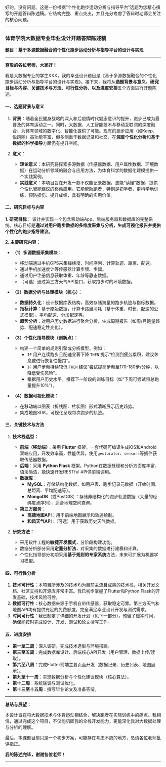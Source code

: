 好的，没有问题。这是一份根据“个性化跑步运动分析与指导平台”选题为您精心撰写的开题答辩陈述稿。它结构完整、重点突出，并且充分考虑了答辩时老师会关注的核心问题。

---

### **体育学院大数据专业毕业设计开题答辩陈述稿**

**题目：基于多源数据融合的个性化跑步运动分析与指导平台的设计与实现**

---

**尊敬的各位老师，大家好！**

我是大数据专业的学生XXX，我的毕业设计题目是《基于多源数据融合的个性化跑步运动分析与指导平台的设计与实现》。接下来，我将从**选题背景与意义、研究目标与内容、关键技术与方法、可行性分析、以及进度安排**五个方面进行开题陈述。

#### **一、选题背景与意义**

1.  **背景**：随着全民健身战略的深入和后疫情时代健康意识的提升，跑步已成为最普及的体育运动之一。同时，大数据、人工智能技术与移动互联网的深度融合，为体育领域的数字化、智能化提供了可能。现有的跑步应用（如Keep、悦跑圈）虽功能丰富，但多侧重于数据记录和社交，在**深度个性化分析**和**基于数据的科学指导**方面仍有提升空间。

2.  **意义**：
    *   **理论意义**：本研究将探索多源数据（传感器数据、用户属性数据、环境数据）在运动分析领域的融合与应用方法，为体育科学的数据化建模提供一个实践案例。
    *   **实践意义**：本项目旨在开发一款不仅能记录数据，更能“读懂”数据、提供个性化智能建议的移动应用。它能帮助跑者，特别是初学者，更科学地训练、预防损伤、提升成绩，具有明确的实用价值。

#### **二、研究目标与内容**

**1. 研究目标：**
设计并实现一个包含移动端App、后端服务器和数据库的完整系统。核心目标是**通过对用户跑步数据的多维度采集与分析，生成可视化报告并提供个性化的跑步指导建议**。

**2. 主要研究内容：**

*   **（1）多源数据采集模块：**
    *   移动端通过手机GPS采集经纬度、时间序列，计算轨迹、距离、配速。
    *   通过手机加速度计等传感器计算步频、步幅。
    *   通过用户注册信息获取体重、年龄等静态数据。
    *   （可选）通过第三方天气API接口，获取跑步时的环境数据。

*   **（2）数据分析与处理模块（核心）：**
    *   **数据持久化**：设计数据库表结构，高效存储海量的跑步轨迹与指标数据。
    *   **指标计算**：基于原始数据，计算卡路里消耗（基于体重、时长、配速的公式模型）、平均配速、分段配速等。
    *   **趋势分析**：对用户历史数据进行聚合分析，生成周期报告（如周/月跑量趋势、配速稳定性变化）。

*   **（3）个性化指导模块（创新点）：**
    *   构建一个简单的规则引擎或分析模型。例如：
        *   `IF` 用户连续跑步且配速显著下降 `THEN` 提示“检测到疲劳累积，建议休息或进行恢复性慢跑”。
        *   `IF` 用户步频持续较低 `THEN` 建议“尝试提高步频至170-180步/分钟，以降低受伤风险”。
        *   根据用户历史水平，推荐下一阶段的训练目标（如“下周可尝试将总跑量提升10%”）。

*   **（4）数据可视化模块：**
    *   在移动端以图表（折线图、柱状图）形式清晰展示历史趋势。
    *   集成地图SDK，可视化呈现每次跑步的轨迹。

#### **三、关键技术与方法**

1.  **技术栈选型：**
    *   **前端（移动端）**：采用 **Flutter** 框架。一套代码可编译生成iOS和Android双端应用，开发效率高，性能优异。使用`geolocator`、`sensors`等插件获取传感器数据。
    *   **后端**：采用 **Python Flask** 框架。Python在数据处理和分析方面库丰富、语法简洁，能快速开发RESTful API供前端调用。
    *   **数据库**：
        *   **MySQL**：存储结构化数据，如用户表、跑步记录元数据（开始时间、总距离、平均配速等）。
        *   **MongoDB**（或PostGIS）：存储非结构化的跑步轨迹数据（大量的经纬度点序列），适合地理空间查询。
    *   **第三方服务**：
        *   **高德地图API**：用于前端地图展示和轨迹绘制。
        *   **和风天气API**：（可选）用于获取历史天气数据。

2.  **研究方法：**
    *   采用软件工程的**敏捷开发模式**，分阶段构建功能。
    *   数据分析部分采用**定量分析法**，对采集的数据进行建模和计算。
    *   个性化指导部分初期采用**基于规则的专家系统**方法，未来可扩展为机器学习模型。

#### **四、可行性分析**

1.  **技术可行性**：本项目所涉及的技术均为目前主流且成熟的技术栈，相关开发文档、社区支持和开源库非常丰富。我已初步掌握了Flutter和Python Flask的开发基础，技术风险可控。
2.  **数据可行性**：核心数据来源于手机自带传感器，获取稳定可靠。第三方天气和地图API均有提供充足的免费额度，完全满足毕业设计开发与测试需求。
3.  **时间可行性**：我已制定了详细的开发计划（见下一部分），预留了缓冲时间，确保能按时完成设计、开发、测试和论文撰写工作。

#### **五、进度安排**

*   **第一至二周**：深入调研，完成技术选型与环境搭建。
*   **第三至五周**：完成数据库设计、后端核心API开发（用户管理、数据上传/读取）。
*   **第六至八周**：完成Flutter前端主要页面开发（数据记录、历史列表、地图展示）。
*   **第九至十一周**：实现数据分析与个性化建议模块（核心算法）。
*   **第十二周**：系统联调与测试优化。
*   **第十三至十五周**：撰写毕业论文及准备答辩。

---

**总结与展望：**

本设计旨在将大数据技术与体育运动相结合，解决跑者在实际训练中的痛点。我相信，通过完成这个项目，不仅能巩固我的全栈开发能力，更能深化我对大数据处理与分析的理解。

最后，本课题目前只是一个初步方案，可能存在考虑不周的地方，恳请各位老师批评指正。

**我的陈述完毕，谢谢各位老师！**

---